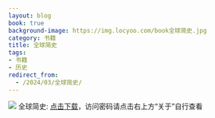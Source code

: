 ```yaml
---
layout: blog
book: true
background-image: https://img.locyoo.com/book全球简史.jpg
category: 书籍
title: 全球简史
tags:
- 书籍
- 历史
redirect_from:
  - /2024/03/全球简史/
---
```

![](https://img.locyoo.com/book全球简史.jpg)
全球简史: <a name = "ref1" href="https://url18.ctfile.com/f/50983618-1269466432-069afb?p=3619">点击下载</a>，访问密码请点击右上方“关于”自行查看